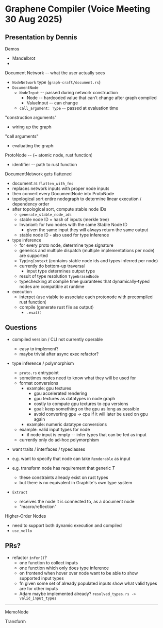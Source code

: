 # Graphene Compiler (Voice Meeting 30 Aug 2025)

## Presentation by Dennis

Demos
* Mandelbrot
* 

Document Network -- what the user actually sees

* `NodeNetwork` type (`graph-craft/document.rs`)
* `DocumentNode`
  - `NodeInput` -- passed during network construction
    - Node -- hardcoded value that can't change after graph compiled
    - ValueInput --  can change
  - `call_argument: Type` -- passed at evaluation time


"construction arguments"
- wiring up the graph

"call arguments"
- evaluating the graph

ProtoNode -- (~ atomic node, rust function)
* identifier -- path to rust function

DocumentNetwork gets flattened
* document.rs `flatten_with_fns`
* replaces network inputs with proper node inputs
* then convert every DocumentNode into ProtoNode
* topological sort entire nodegraph to determine linear execution / dependency order
* after topological sort, compute stable node IDs
  * `generate_stable_node_ids`
  * stable node ID = hash of inputs (merkle tree)
  * Invariant:  for two nodes with the same Stable Node ID
      - given the same input they will always return the same output
  * stable node ID - also used for type inference
* type inference
  - for every proto node, determine type signature
  - generics and multiple dispatch (multiple implementations per node) are supported
  - `TypingContext` (contains stable node ids and types inferred per node)
  - currently do bottom-up traversal
    - input type determines output type
  - result of type resolution `TypeErasedNode`
  - typechecking at compile time guarantees that dynamically-typed nodes are compatible at runtime
* execution
  - interpet (use vtable to associate each protonode with precompiled rust function)
  - compile (generate rust file as output)
    - `.eval()`

## Questions

* compiled version / CLI not currently operable
  - easy to implement?
  - maybe trivial after async exec refactor?

* type inference / polymorphism
  - `proto.rs` entrypoint
  - sometimes nodes need to know what they will be used for
  - format conversions
    - example: gpu textures
      - gpu accelerated rendering
      - gpu textures as datatypes in node graph
      - costly to compute gpu textures to cpu versions
      - goal: keep something on the gpu as long as possible
      - avoid converting gpu -> cpu if it will later be used on gpu again
    - example: numeric datatype conversions
  - example: valid input types for node
    - if node input is empty -- infer types that can be fed as input
  - currently only do ad-hoc polymorphism

* want traits / interfaces / typeclasses
* e.g. want to specify that node can take `Renderable` as input
* e.g. transform node has requirement that generic $T$
  - these constraints already exist on rust types
  - but there is no equivalent in Graphite's own type system

* `Extract`
  * receives the node it is connected to, as a document node
  * "macro/reflection"

Higher-Order Nodes
* need to support both dynamic execution and compiled
* `use_vello`

## PRs?

* refactor `infer()`?
  - one function to collect inputs
  - one function which only does type inference
  - on frontend when hover over node want to be able to show supported input types
  - fn
    given some set of already populated inputs
    show what valid types are for other inputs
  - Adam maybe implemented already?
    `resolved_types.rs -> valid_input_types`

--------------------

MemoNode

Transform